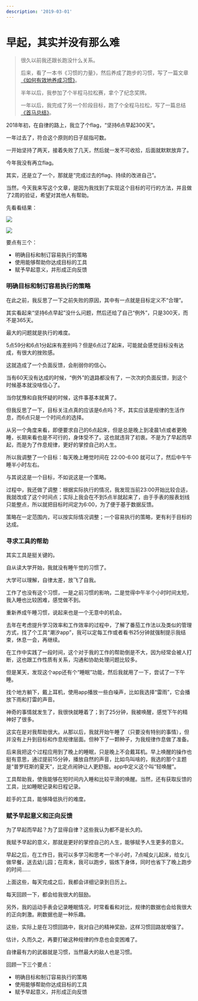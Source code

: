 ```yaml
---
description: '2019-03-01'
---
```


# 早起，其实并没有那么难

> 很久以前我还跟长跑没什么关系。
>
> 后来，看了一本书《习惯的力量》，然后养成了跑步的习惯，写了一篇文章[《如何有效地养成习惯》](http://mp.weixin.qq.com/s?__biz=MjM5MTM4NDE3Mg==&mid=2247483664&idx=1&sn=88a5604eddd0fb327377ee47f6ae691b&chksm=a6b7161391c09f0512a740c7fa90f460bd28c1b632e943e56e2729ddd8baede225fc298478f2&scene=21#wechat_redirect)。
>
> 半年以后，我参加了个半程马拉松赛，拿个了纪念奖牌。
>
> 一年以后，我完成了另一个阶段目标，跑了个全程马拉松，写了一篇总结[《首马总结》](http://mp.weixin.qq.com/s?__biz=MjM5MTM4NDE3Mg==&mid=2247483867&idx=1&sn=b011a22d71b08fbb1a4a6aa1b02a5aab&chksm=a6b716d891c09fce5577ba700f5d32d382f4bd70c4dec09706c559df8e187bac6f772b538ac1&scene=21#wechat_redirect)。

2018年初，在自律的路上，我立了个flag，“坚持6点早起300天”。

一年过去了，符合这个原则的日子屈指可数。

一开始坚持了两天，接着失败了几天，然后就一发不可收拾，后面就默默放弃了。

今年我没有再立flag。

其实，还是立了一个，那就是“完成过去的flag、持续的改进自己”。

当然，今天我来写这个文章，是因为我找到了实现这个目标的可行的方法，并且做了2周的验证，希望对其他人有帮助。

先看看结果： 

![](../../.gitbook/assets/wechatimg60.jpeg)

![](../../.gitbook/assets/wechatimg61.jpeg)

要点有三个：

* 明确目标和制订容易执行的策略
* 使用能够帮助你达成目标的工具
* 赋予早起意义，并形成正向反馈

### **明确目标和制订容易执行的策略**

在此之前，我反思了一下之前失败的原因，其中有一点就是目标定义不“合理”。

其实看起来“坚持6点早起”没什么问题，然后还给了自己“例外”，只是300天，而不是365天。

最大的问题就是执行的难度。

5点59分和6点1分起床有差别吗？但是6点过了起床，可能就会感觉目标没有达成，有很大的挫败感。

这就造成了一个负面反馈，会削弱你的信心。

当有60天没有达成的时候，“例外”的退路都没有了，一次次的负面反馈，到这个时候基本就没啥信心了。

当你犹豫和自我怀疑的时候，这件事基本就黄了。

但我反思了一下，目标关注点真的应该是6点吗？不，其实应该是规律的生活作息，而6点只是一个时间点的选择。

从另一个角度来看，即便要求自己的6点起床，但是总是晚上到凌晨1点或者更晚睡，长期来看也是不可行的，身体受不了。这也就违背了初衷。不是为了早起而早起，而是为了作息规律，更好的掌控自己的人生。

所以我调整了一个目标：每天晚上睡觉时间在 22:00-6:00 就可以了，然后中午午睡半小时左右。

与其说这是一个目标，不如说这是一个策略。

过程中，我还做了调整：根据实际执行的情况，我发现当前23:00开始比较合适，我就改成了这个时间点；实际上我会在不到5点半就起来了，由于手表的报表划线只能整点，所以就把目标时间定为6:00，为了便于基于数据反馈。

策略在一定范围内，可以按实际情况调整；一个容易执行的策略，更有利于目标的达成。

### **寻求工具的帮助**

其实工具是挺关键的。

自从读大学开始，我就没有睡午觉的习惯了。

大学可以理解，自律太差，放飞了自我。

工作了也没有这个习惯，一是之前习惯的影响，二是觉得中午半个小时时间太短，我入睡也比较困难，感觉做不到。

重新养成午睡习惯，说起来也是一个无意中的机会。

去年在考虑提升学习效率和工作效率的过程中，了解了番茄工作法以及类似的管理方式，找了个工具“潮汐app”，我可以定每工作或者看书25分钟就强制提示我结束，休息一会，再继续。

在工作中实践了一段时间，这个对于我的工作的帮助倒是不大，因为经常会被人打断，这也跟工作性质有关系，沟通和协助处理问题比较多。

但是某天，发现这个app还有个“睡眠”功能，然后我就用了一下，尝试了一下午睡。

找个地方躺下，戴上耳机，使用app播放一些白噪声，比如我选择“雷雨”，它会播放下雨和打雷的声音。

神奇的事情就发生了，我很快就睡着了；到了25分钟，我被唤醒，感觉下午的精神好了很多。

这实在是对我帮助很大。从那以后，我就开始午睡了（只要没有特别的事情），但并没有上升到目标和作息规律层面。但种下了一颗种子，为我规律作息做了准备。

后来我把这个过程应用到了晚上的睡眠，只是晚上不会戴耳机。早上唤醒的操作也挺有意思，通过提前15分钟，播放自然的声音，比如鸟叫啥的，我选的那个主题是“普罗旺斯的夏天”，比定点闹钟让人更舒服。app中定义这个叫“轻唤醒”。

工具帮助我，使我能够在短时间内入睡和比较平滑的唤醒。当然，还有获取反馈的工具，比如睡眠记录和日程记录。

趁手的工具，能够降低执行的难度。

### **赋予早起意义和正向反馈**

为了早起而早起？为了显得自律？这些我认为都不是长久的。

我赋予早起的意义，那就是更好的掌控自己的人生，能够赋予人生更多的意义。

早起之后，在工作日，我可以多学习和思考一个半小时，7点喊女儿起床，给女儿做早餐，送去幼儿园；在周末，我可以跑步，锻炼下身体，同时也省下了晚上跑步的时间......

上面这些，每天完成之后，我都会详细记录到日历上。

每天回顾一下，都会给我很大的鼓励。

另外，我的运动手表会记录睡眠情况，时常看看和对比，规律的数据也会给我很大的正向刺激。刷数据也是一种乐趣。

这些，实际上是在习惯回路中，我对自己的精神奖励，这样习惯回路就增强了。

估计，久而久之，再要打破这种规律的作息也会变困难了。

自律最有力的武器就是习惯，当然最大的敌人也是习惯。

回顾一下三个要点：

* 明确目标和制订容易执行的策略
* 使用能够帮助你达成目标的工具
* 赋予早起意义，并形成正向反馈

